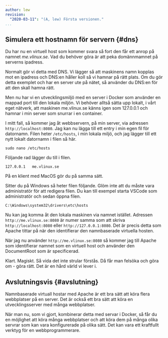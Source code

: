 ```yaml
---
author: lew
revision:
  "2020-03-11": "(A, lew) Första versionen."
...
```


## Simulera ett hostnamn för servern {#dns}

Du har nu en virtuell host som kommer svara så fort den får ett anrop på namnet _me.vlinux.se_. Vad du behöver göra är att peka domännmamnet på serverns ipadress.

Normalt gör vi detta med DNS. Vi lägger så att maskinens namn kopplas mot en ipadress och DNS:en håller koll så vi hamnar på rätt plats. Om du gör detta exemplet och har en server ute på nätet, så använder du DNS:en för att den skall hamna rätt.

Men nu har vi en utvecklingsmiljö med en server i Docker som använder en mappad port till den lokala miljön. Vi behöver alltså sätta upp lokalt, i vårt eget nätverk, att maskinen me.vlinux.se känns igen som 127.0.0.1 och hamnar i min server som snurrar i en container.

I mitt fall, så kommer jag åt webbservern, på min server, via adressen `http://localhost:8080`. Jag kan nu lägga till ett entry i min egen fil för datornamn. Filen heter `/etc/hosts`, i min lokala miljö, och jag lägger till ett nytt lokalt datornamn i filen så här.

```text
sudo nano /etc/hosts
```

Följande rad lägger du till i filen.

```text
127.0.0.1   me.vlinux.se
```

På en klient med MacOS gör du på samma sätt.

Sitter du på Windows så heter filen följande. Glöm inte att du måste vara administratör för att redigera filen. Du kan till exempel starta VSCode som administratör och sedan öppna filen.

```text
C:\Windows\system32\drivers\etc\hosts
```

Nu kan jag komma åt den lokala maskinen via namnet istället. Adressen `http://me.vlinux.se:8080` är numer samma som att skriva `http://localhost:8080` eller `http://127.0.0.1:8080`. Det är precis detta som Apache tittar på när den identifierar den namnbaserade virtuella hosten.

När jag nu använder `http://me.vlinux.se:8080` så kommer jag till Apache som identifierar namnet som en virtuell host och använder den DocumentRoot som är specificerad.

Klart. Magiskt. Så vida det inte strular förstås. Då får man felsöka och göra om - göra rätt. Det är en hård värld vi lever i.

## Avslutningsvis {#avslutning}

Namnbaserade virtuall hostar med Apache är ett bra sätt att köra flera webbplatser på en server. Det är också ett bra sätt att köra en utvecklingsserver med många webbplatser.

När man nu, som vi gjort, kombinerar detta med servar i Docker, så får du en möjlighet att köra många webbplatser och att köra dem på många olika servrar som kan vara konfigurerade på olika sätt. Det kan vara ett kraftfullt verktyg för en webbprogrammerare.

<!-- Om du stöter på problem så kan du alltid fråga i forumet. Det finns en egen tråd om [Apache Name-based Virtual Hosts](t/4341). -->
